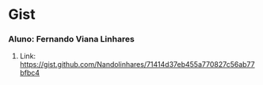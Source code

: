 # Gist
### Aluno: Fernando Viana Linhares

1. Link: https://gist.github.com/Nandolinhares/71414d37eb455a770827c56ab77bfbc4